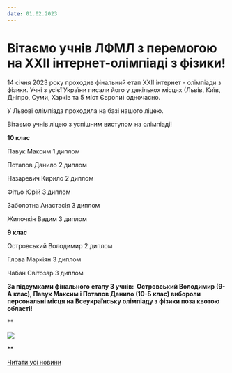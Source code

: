 ```yaml
---
date: 01.02.2023
---
```

# Вітаємо учнів ЛФМЛ з перемогою на XXII інтернет-олімпіаді з фізики!

14 січня 2023 року проходив фінальний етап XXІI інтернет - олімпіади з фізики. Учні з усієї України писали його у декількох місцях (Львів, Київ, Дніпро, Суми, Харків та 5 міст Європи) одночасно.

У Львові олімпіада проходила на базі нашого ліцею.

Вітаємо учнів ліцею з успішним виступом на олімпіаді!

**10 клас**

Павук Максим 1 диплом

Потапов Данило 2 диплом

Назаревич Кирило 2 диплом

Фітьо Юрій 3 диплом

Заболотна Анастасія 3 диплом

Жилочкін Вадим 3 диплом

**9 клас**

Островський Володимир 2 диплом

Глова Маркіян 3 диплом

Чабан Світозар 3 диплом

**За підсумками фінального етапу 3 учнів:  Островський Володимир (9-А клас), Павук Максим і Потапов Данило (10-Б клас) вибороли персональні місця на Всеукраїнську олімпіаду з фізики поза квотою області!**

**

![](/images/blog/вітаємо-учнів-лфмл-з-перемогою-на-xxii-інтернет-олімпіаді-з/mycollages.png)

**

[Читати усі новини](/news)
